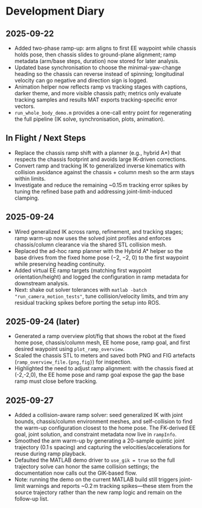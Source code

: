 # Development Diary

## 2025-09-22
- Added two-phase ramp-up: arm aligns to first EE waypoint while chassis holds pose, then chassis slides to ground-plane alignment; ramp metadata (arm/base steps, duration) now stored for later analysis.
- Updated base synchronisation to choose the minimal-yaw-change heading so the chassis can reverse instead of spinning; longitudinal velocity can go negative and direction sign is logged.
- Animation helper now reflects ramp vs tracking stages with captions, darker theme, and more visible chassis path; metrics only evaluate tracking samples and results MAT exports tracking-specific error vectors.
- `run_whole_body_demo.m` provides a one-call entry point for regenerating the full pipeline (IK solve, synchronisation, plots, animation).

## In Flight / Next Steps
- Replace the chassis ramp shift with a planner (e.g., hybrid A*) that respects the chassis footprint and avoids large IK-driven corrections.
- Convert ramp and tracking IK to generalized inverse kinematics with collision avoidance against the chassis + column mesh so the arm stays within limits.
- Investigate and reduce the remaining ~0.15 m tracking error spikes by tuning the refined base path and addressing joint-limit-induced clamping.

## 2025-09-24
- Wired generalized IK across ramp, refinement, and tracking stages; ramp warm-up now uses the solved joint profiles and enforces chassis/column clearance via the shared STL collision mesh.
- Replaced the ad-hoc ramp planner with the Hybrid A* helper so the base drives from the fixed home pose (−2, −2, 0) to the first waypoint while preserving heading continuity.
- Added virtual EE ramp targets (matching first waypoint orientation/height) and logged the configuration in ramp metadata for downstream analysis.
- Next: shake out solver tolerances with `matlab -batch "run_camera_motion_tests"`, tune collision/velocity limits, and trim any residual tracking spikes before porting the setup into ROS.

## 2025-09-24 (later)
- Generated a ramp overview plot/fig that shows the robot at the fixed home pose, chassis/column mesh, EE home pose, ramp goal, and first desired waypoint using `plot_ramp_overview`.
- Scaled the chassis STL to meters and saved both PNG and FIG artefacts (`ramp_overview_file.{png,fig}`) for inspection.
- Highlighted the need to adjust ramp alignment: with the chassis fixed at (-2,-2,0), the EE home pose and ramp goal expose the gap the base ramp must close before tracking.

## 2025-09-27
- Added a collision-aware ramp solver: seed generalized IK with joint bounds, chassis/column environment meshes, and self-collision to find the warm-up configuration closest to the home pose. The FK-derived EE goal, joint solution, and constraint metadata now live in `rampInfo`.
- Smoothed the arm warm-up by generating a 20-sample quintic joint trajectory (0.1 s spacing) and capturing the velocities/accelerations for reuse during ramp playback.
- Defaulted the MATLAB demo driver to `use_gik = true` so the full trajectory solve can honor the same collision settings; the documentation now calls out the GIK-based flow.
- Note: running the demo on the current MATLAB build still triggers joint-limit warnings and reports ~0.2 m tracking spikes—these stem from the source trajectory rather than the new ramp logic and remain on the follow-up list.
